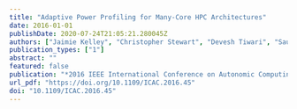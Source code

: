 ```yaml
---
title: "Adaptive Power Profiling for Many-Core HPC Architectures"
date: 2016-01-01
publishDate: 2020-07-24T21:05:21.280045Z
authors: ["Jaimie Kelley", "Christopher Stewart", "Devesh Tiwari", "Saurabh Gupta"]
publication_types: ["1"]
abstract: ""
featured: false
publication: "*2016 IEEE International Conference on Autonomic Computing, ICAC 2016, Wuerzburg, Germany, July 17-22, 2016*"
url_pdf: "https://doi.org/10.1109/ICAC.2016.45"
doi: "10.1109/ICAC.2016.45"
---
```


